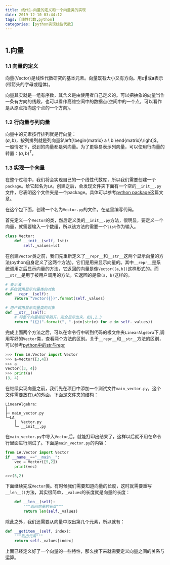 ```yaml
---
title: 线代1-向量的定义和一个向量类的实现
date: 2019-12-10 03:44:12
tags: [线性代数,python]
categories: [python实现线性代数]
---
```


<img src="http://lishengyu.xyz/342298822.gif" alt>

<h2 id="1-向量"><a href="#1-向量" class="headerlink" title="1.向量"></a>1.向量</h2><h3 id="1-1-向量的定义"><a href="#1-1-向量的定义" class="headerlink" title="1.1 向量的定义"></a>1.1 向量的定义</h3>

向量(Vector)是线性代数研究的基本元素。向量既有大小又有方向。用$\vec{a}$或<strong>a</strong>表示(带箭头的字母或粗体)。
<p>向量其实就是一组有序数，其含义是由使用者自己定义的。可以把抽象的向量当作一条有方向的线段，也可以看作高维空间中的数据点(空间中的一个点，可以看作是从原点指向这个点的一个方向)。</p>
<h3 id="1-2-行向量与列向量"><a href="#1-2-行向量与列向量" class="headerlink" title="1.2 行向量与列向量"></a>1.2 行向量与列向量</h3>

向量中的元素按行排列就是行向量：<br>$(a,b)$，按列排列就是列向量$\left[\begin{matrix}   a \   b  \end{matrix}\right]$。一般情况下，说到的向量都是列向量。为了更容易表示列向量，可以使用行向量的转置：$(a,b)^T$。</p>
<h3 id="1-3-实现一个向量"><a href="#1-3-实现一个向量" class="headerlink" title="1.3 实现一个向量"></a>1.3 实现一个向量</h3><p>在整个过程中，我们将会实现自己的一个线性代数库，所以我们需要创建一个<code>package</code>。给它起名为<code>LA</code>。创建之后，会发现文件夹下面有一个空的<code>__init__.py</code>文件，它表明这个文件夹是一个package。具体可以参考<a href="http://apoollo.xyz/2019/10/25/python%20package/" target="_blank" rel="noopener">python package</a>这篇文章。</p>
<p>在这个包下面，创建一个名为<code>Vector.py</code>的文件。在这里编写代码。</p>
<p>首先定义一个<code>Vector</code>的类，然后定义类的<code>__init__.py</code>方法，很明显，要定义一个向量，就需要输入一个数组，所以该方法的需要一个<code>list</code>作为输入。

```python
class Vector:
    def __init__(self, lst):
        self._values=lst
```
<p>在创建<code>Vector</code>类之前，我们先重新定义了<code>__repr__</code>和<code>__str__</code>这两个显示向量的方法(python自身定义了这两个方法)，它们是用来显示向量的。其中<code>__repr__</code>是系统调用之后显示向量的方法，它返回的向量是像<code>Vector([a,b])</code>这样形式的。而<code>__str__</code>是用于被用户调用的方法，它返回的是像<code>(a, b)</code>这样的。

```python
# 表示法
# 系统调用显示向量类的对象
def __repr__(self):
    return "Vector({})".format(self._values)

# 用户调用显示向量类的对象
def __str__(self):
    # 将整个向量用逗号隔开，完全显示出来，如1,2,3
    return "({})".format(", ".join(str(e) for e in self._values))
```

<p>完成上面两个方法之后，可以在命令行中转到代码的根文件夹<code>LinearAlgebra</code>下,调用写好的<code>Vector</code>类，查看两个方法的区别。关于<code>__repr__</code>和<code>__str__</code>方法的区别，可以参考<a href="http://apoollo.xyz/2019/10/25/python%E4%B8%AD%E7%9A%84str%E4%B8%8Erepr/" target="_blank" rel="noopener">python中的str与repr</a><br>

```python
>>> from LA.Vector import Vector
>>> a=Vector([3,4])
>>> a
Vector([3, 4])
>>> print(a)
(3, 4)
```
<p>在继续实现向量之前，我们先在项目中添加一个测试文件<code>main_vector.py</code>，这个文件需要放在<code>LA</code>的外面，下面是文件夹的结构：

```
LinearAlgebra:
│
├─ main_vector.py
└─LA
    │  Vector.py
    └─ __init__.py
```

<p>在<code>main_vector.py</code>中导入<code>Vector</code>后，就能打印出结果了，这样以后就不用在命令行里面进行测试了。下面是<code>main_vector.py</code>的内容：

```python
from LA.Vector import Vector
if __name__=="__main__":
    vec = Vector([5,2])
    print(vec)

>>>(5,2)
```    

下面继续完成`Vector`类。有时候我们需要知道向量的长度，这时就需要重写`__len__()`方法，其实很简单，`_values`的长度就是向量的长度：
```python
    def __len__(self):
        """返回向量的长度"""
        return len(self._values)
```
<p>除此之外，我们还需要从向量中取出第几个元素，所以就有：

```python
def __getitem__(self, index):
    """取出元素"""
    return self._values[index]
```
<p>上面已经定义好了一个向量的一些特性，那么接下来就需要定义向量之间的关系与运算。</p>


